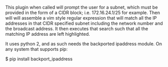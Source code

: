 
This plugin when called will prompt the user for a subnet, which must be provided in the form of a CIDR block; i.e. 172.16.24.1/25 for example.  Then will will assemble a vim style regular expression that will match all the IP addresses in that CIDR specified subnet including the network number and the broadcast address.  It then executes that search such that all the matching IP address are left highlighted.

It uses python 2, and as such needs the backported ipaddress module.  On any system that supports pip:

$ pip install backport_ipaddress

